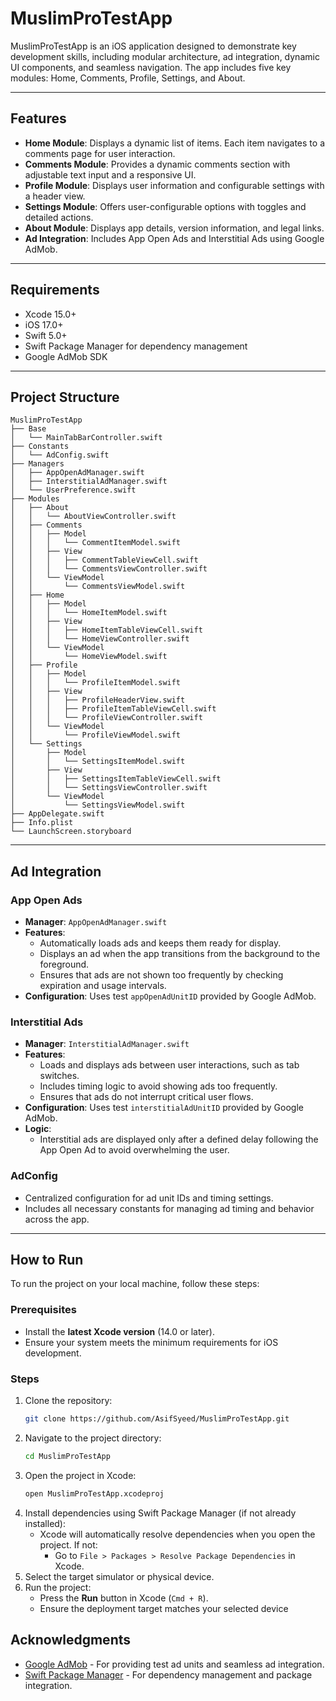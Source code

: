 # MuslimProTestApp

MuslimProTestApp is an iOS application designed to demonstrate key development skills, including modular architecture, ad integration, dynamic UI components, and seamless navigation. The app includes five key modules: Home, Comments, Profile, Settings, and About.

---

## Features

- **Home Module**: Displays a dynamic list of items. Each item navigates to a comments page for user interaction.
- **Comments Module**: Provides a dynamic comments section with adjustable text input and a responsive UI.
- **Profile Module**: Displays user information and configurable settings with a header view.
- **Settings Module**: Offers user-configurable options with toggles and detailed actions.
- **About Module**: Displays app details, version information, and legal links.
- **Ad Integration**: Includes App Open Ads and Interstitial Ads using Google AdMob.

---

## Requirements

- Xcode 15.0+
- iOS 17.0+
- Swift 5.0+
- Swift Package Manager for dependency management
- Google AdMob SDK

---

## Project Structure

```plaintext
MuslimProTestApp
├── Base
│   └── MainTabBarController.swift
├── Constants
│   └── AdConfig.swift
├── Managers
│   ├── AppOpenAdManager.swift
│   ├── InterstitialAdManager.swift
│   └── UserPreference.swift
├── Modules
│   ├── About
│   │   └── AboutViewController.swift
│   ├── Comments
│   │   ├── Model
│   │   │   └── CommentItemModel.swift
│   │   ├── View
│   │   │   ├── CommentTableViewCell.swift
│   │   │   └── CommentsViewController.swift
│   │   └── ViewModel
│   │       └── CommentsViewModel.swift
│   ├── Home
│   │   ├── Model
│   │   │   └── HomeItemModel.swift
│   │   ├── View
│   │   │   ├── HomeItemTableViewCell.swift
│   │   │   └── HomeViewController.swift
│   │   └── ViewModel
│   │       └── HomeViewModel.swift
│   ├── Profile
│   │   ├── Model
│   │   │   └── ProfileItemModel.swift
│   │   ├── View
│   │   │   ├── ProfileHeaderView.swift
│   │   │   ├── ProfileItemTableViewCell.swift
│   │   │   └── ProfileViewController.swift
│   │   └── ViewModel
│   │       └── ProfileViewModel.swift
│   └── Settings
│       ├── Model
│       │   └── SettingsItemModel.swift
│       ├── View
│       │   ├── SettingsItemTableViewCell.swift
│       │   └── SettingsViewController.swift
│       └── ViewModel
│           └── SettingsViewModel.swift
├── AppDelegate.swift
├── Info.plist
└── LaunchScreen.storyboard
```

---

## Ad Integration

### App Open Ads
- **Manager**: `AppOpenAdManager.swift`
- **Features**:
  - Automatically loads ads and keeps them ready for display.
  - Displays an ad when the app transitions from the background to the foreground.
  - Ensures that ads are not shown too frequently by checking expiration and usage intervals.
- **Configuration**: Uses test `appOpenAdUnitID` provided by Google AdMob.

### Interstitial Ads
- **Manager**: `InterstitialAdManager.swift`
- **Features**:
  - Loads and displays ads between user interactions, such as tab switches.
  - Includes timing logic to avoid showing ads too frequently.
  - Ensures that ads do not interrupt critical user flows.
- **Configuration**: Uses test `interstitialAdUnitID` provided by Google AdMob.
- **Logic**:
  - Interstitial ads are displayed only after a defined delay following the App Open Ad to avoid overwhelming the user.

### AdConfig
- Centralized configuration for ad unit IDs and timing settings.
- Includes all necessary constants for managing ad timing and behavior across the app.

---

## How to Run

To run the project on your local machine, follow these steps:

### Prerequisites
- Install the **latest Xcode version** (14.0 or later).
- Ensure your system meets the minimum requirements for iOS development.

### Steps
1. Clone the repository:
   ```bash
   git clone https://github.com/AsifSyeed/MuslimProTestApp.git
   ```
2. Navigate to the project directory:
   ```bash
   cd MuslimProTestApp
   ```
3. Open the project in Xcode:
   ```bash
   open MuslimProTestApp.xcodeproj
   ```
4. Install dependencies using Swift Package Manager (if not already installed):
   - Xcode will automatically resolve dependencies when you open the project. If not:
     - Go to `File > Packages > Resolve Package Dependencies` in Xcode.
5. Select the target simulator or physical device.
6. Run the project:
   - Press the **Run** button in Xcode (`Cmd + R`).
   - Ensure the deployment target matches your selected device
  
## Acknowledgments

- [Google AdMob](https://admob.google.com/) - For providing test ad units and seamless ad integration.
- [Swift Package Manager](https://www.swift.org/package-manager/) - For dependency management and package integration.

